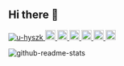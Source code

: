 ## Hi there 👋

<p align="left">
  <a href="https://github.com/u-hyszk/u-hyszk/">
    <img src="https://komarev.com/ghpvc/?username=u-hyszk" alt="u-hyszk" />
  </a>
  <a href="http://twitter.com/u-hyszk">
    <img height="20" src="https://img.shields.io/twitter/follow/u-hyszk?label=Twitter&logo=twitter&style=flat" />
  </a>
  <a href="https://github.com/u-hyszk">
    <img height="20" src="https://img.shields.io/github/followers/u-hyszk?label=follow&logo=github&style=flat" />
  </a>
  <a href="https://www.reddit.com/user/u-hyszk">
    <img height="20" src="https://img.shields.io/reddit/user-karma/combined/u-hyszk?label=Reddit&logo=reddit&style=flat" />
  </a>
  <a href="https://stackoverflow.com/users/5720201/u-hyszk">
    <img height="20" src="https://img.shields.io/stackexchange/stackoverflow/r/5720201?label=StackOverflow&logo=stack-overflow&style=flat" />
  </a>
  <a href="http://qiita.com/u-hyszk">
    <img height="20" src="https://qiita-badge.apiapi.app/s/u-hyszk/posts.svg" />
  </a>
  <//qiita.com/u-hyszk">
    <img height="20" src="https://qiita-badge.apiapi.app/s/u-hyszk/contributions.svg" />
  </a>
</p>

![github-readme-stats](https://github-readme-stats-clone-zeta.vercel.app/api/?username=u-hyszk)

<!--
**u-hyszk/u-hyszk** is a ✨ _special_ ✨ repository because its `README.md` (this file) appears on your GitHub profile.

Here are some ideas to get you started:

- 🔭 I’m currently working on ...
- 🌱 I’m currently learning ...
- 👯 I’m looking to collaborate on ...
- 🤔 I’m looking for help with ...
- 💬 Ask me about ...
- 📫 How to reach me: ...
- 😄 Pronouns: ...
- ⚡ Fun fact: ...
-->
